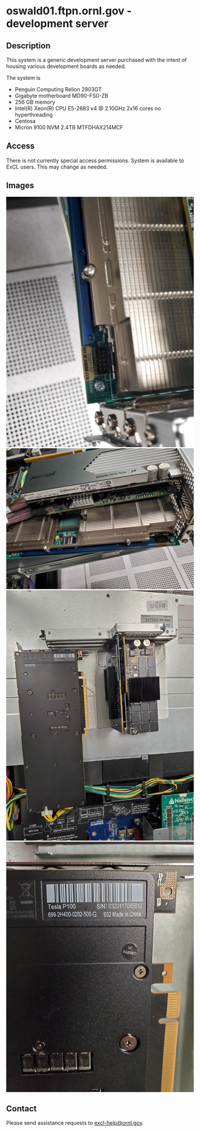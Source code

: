 # oswald01.ftpn.ornl.gov - development server

## Description

This system is a generic development server purchased with the intent of
housing various development boards as needed.

The system is
*  Penguin Computing Relion 2903GT
*  Gigabyte motherboard MD90-FS0-ZB
*  256 GB memory
*  Intel(R) Xeon(R) CPU E5-2683 v4 @ 2.10GHz  2x16 cores no hyperthreading
*  Centosa
*  Micron 9100 NVM 2.4TB MTFDHAX214MCF

## Access

There is not currently special access permissions.   System is available
to ExCL users.  This may change as needed.

## Images

![fpga detail](images/20190607_154604.jpg "fpga detail")
![left daughterboard detail](images/20190607_154621.jpg "left daughterboard detail")
![right daughterboard gpu removed ](images/20190607_155804.jpg "right daughterboard gpu removed")
![gpu identification detail](images/20190607_155811.jpg "gpu identification detail")


## Contact
Please send assistance requests to excl-help@ornl.gov.
